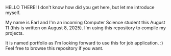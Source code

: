 HELLO THERE! I don't know how did you get here, but let me introduce myself.

My name is Earl and I'm an incoming Computer Science student this August 11 (this is written on August 8, 2025). 
I'm using this repository to compile my projects.

It is named portfolio as I'm looking forward to use this for job application. :) Feel free to browse this repository if you want.
